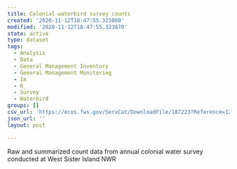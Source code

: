 ```yaml
---
title: Colonial waterbird survey counts
created: '2020-11-12T18:47:55.323860'
modified: '2020-11-12T18:47:55.323870'
state: active
type: dataset
tags:
  - Analysis
  - Data
  - General Management Inventory
  - General Management Monitoring
  - Im
  - R_
  - Survey
  - Waterbird
groups: []
csv_url: 'https://ecos.fws.gov/ServCat/DownloadFile/187223?Reference=124711'
json_url: ''
layout: post

---
```

Raw and summarized count data from annual colonial water survey conducted at West Sister Island NWR

